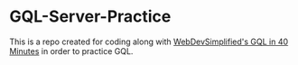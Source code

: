 # GQL-Server-Practice

This is a repo created for coding along with  [WebDevSimplified's GQL in 40 Minutes](https://www.youtube.com/watch?v=ZQL7tL2S0oQ) in order to practice GQL.
